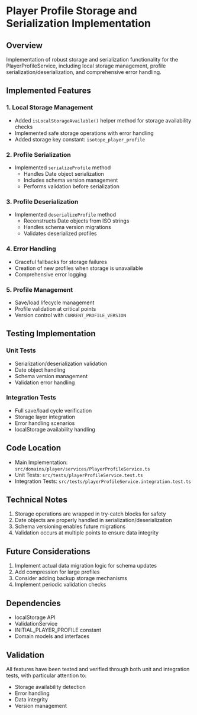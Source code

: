 # Player Profile Storage and Serialization Implementation

## Overview

Implementation of robust storage and serialization functionality for the PlayerProfileService, including local storage management, profile serialization/deserialization, and comprehensive error handling.

## Implemented Features

### 1. Local Storage Management

- Added `isLocalStorageAvailable()` helper method for storage availability checks
- Implemented safe storage operations with error handling
- Added storage key constant: `isotope_player_profile`

### 2. Profile Serialization

- Implemented `serializeProfile` method
  - Handles Date object serialization
  - Includes schema version management
  - Performs validation before serialization

### 3. Profile Deserialization

- Implemented `deserializeProfile` method
  - Reconstructs Date objects from ISO strings
  - Handles schema version migrations
  - Validates deserialized profiles

### 4. Error Handling

- Graceful fallbacks for storage failures
- Creation of new profiles when storage is unavailable
- Comprehensive error logging

### 5. Profile Management

- Save/load lifecycle management
- Profile validation at critical points
- Version control with `CURRENT_PROFILE_VERSION`

## Testing Implementation

### Unit Tests

- Serialization/deserialization validation
- Date object handling
- Schema version management
- Validation error handling

### Integration Tests

- Full save/load cycle verification
- Storage layer integration
- Error handling scenarios
- localStorage availability handling

## Code Location

- Main Implementation: `src/domains/player/services/PlayerProfileService.ts`
- Unit Tests: `src/tests/playerProfileService.test.ts`
- Integration Tests: `src/tests/playerProfileService.integration.test.ts`

## Technical Notes

1. Storage operations are wrapped in try-catch blocks for safety
2. Date objects are properly handled in serialization/deserialization
3. Schema versioning enables future migrations
4. Validation occurs at multiple points to ensure data integrity

## Future Considerations

1. Implement actual data migration logic for schema updates
2. Add compression for large profiles
3. Consider adding backup storage mechanisms
4. Implement periodic validation checks

## Dependencies

- localStorage API
- ValidationService
- INITIAL_PLAYER_PROFILE constant
- Domain models and interfaces

## Validation

All features have been tested and verified through both unit and integration tests, with particular attention to:

- Storage availability detection
- Error handling
- Data integrity
- Version management
